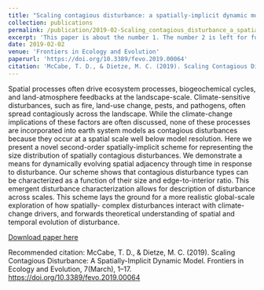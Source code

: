 ```yaml
---
title: "Scaling contagious disturbance: a spatially-implicit dynamic model"
collection: publications
permalink: /publication/2019-02-Scaling_contagious_disturbance_a_spatially-implicit_dynamic_model
excerpt: 'This paper is about the number 1. The number 2 is left for future work.'
date: 2019-02-02
venue: 'Frontiers in Ecology and Evolution'
paperurl: 'https://doi.org/10.3389/fevo.2019.00064'
citation: 'McCabe, T. D., & Dietze, M. C. (2019). Scaling Contagious Disturbance: A Spatially-Implicit Dynamic Model. Frontiers in Ecology and Evolution, 7(March), 1–17. https://doi.org/10.3389/fevo.2019.00064'
---
```


Spatial processes often drive ecosystem processes, biogeochemical cycles, and land-atmosphere feedbacks at the landscape-scale. Climate-sensitive disturbances, such as fire, land-use change, pests, and pathogens, often spread contagiously across the landscape. While the climate-change implications of these factors are often discussed, none of these processes are incorporated into earth system models as contagious disturbances because they occur at a spatial scale well below model resolution. Here we present a novel second-order spatially-implicit scheme for representing the size distribution of spatially contagious disturbances. We demonstrate a means for dynamically evolving spatial adjacency through time in response to disturbance. Our scheme shows that contagious disturbance types can be characterized as a function of their size and edge-to-interior ratio. This emergent disturbance characterization allows for description of disturbance across scales. This scheme lays the ground for a more realistic global-scale exploration of how spatially- complex disturbances interact with climate-change drivers, and forwards theoretical understanding of spatial and temporal evolution of disturbance.

[Download paper here](https://doi.org/10.3389/fevo.2019.00064)

Recommended citation: McCabe, T. D., & Dietze, M. C. (2019). Scaling Contagious Disturbance: A Spatially-Implicit Dynamic Model. Frontiers in Ecology and Evolution, 7(March), 1–17. https://doi.org/10.3389/fevo.2019.00064
